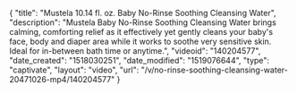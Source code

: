 {
    "title": "Mustela 10.14 fl. oz. Baby No-Rinse Soothing Cleansing Water",
    "description": "Mustela Baby No-Rinse Soothing Cleansing Water brings calming, comforting relief as it effectively yet gently cleans your baby's face, body and diaper area while it works to soothe very sensitive skin. Ideal for in-between bath time or anytime.",
    "videoid": "140204577",
    "date_created": "1518030251",
    "date_modified": "1519076644",
    "type": "captivate",
    "layout": "video",
    "url": "\/v\/no-rinse-soothing-cleansing-water-20471026-mp4\/140204577"
}
